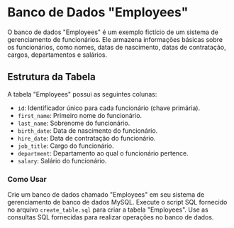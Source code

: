 # Banco de Dados "Employees"

O banco de dados "Employees" é um exemplo fictício de um sistema de gerenciamento de funcionários. Ele armazena informações básicas sobre os funcionários, como nomes, datas de nascimento, datas de contratação, cargos, departamentos e salários.

## Estrutura da Tabela

A tabela "Employees" possui as seguintes colunas:

- `id`: Identificador único para cada funcionário (chave primária).
- `first_name`: Primeiro nome do funcionário.
- `last_name`: Sobrenome do funcionário.
- `birth_date`: Data de nascimento do funcionário.
- `hire_date`: Data de contratação do funcionário.
- `job_title`: Cargo do funcionário.
- `department`: Departamento ao qual o funcionário pertence.
- `salary`: Salário do funcionário.

### Como Usar
Crie um banco de dados chamado "Employees" em seu sistema de gerenciamento de banco de dados MySQL.
Execute o script SQL fornecido no arquivo `create_table.sql` para criar a tabela "Employees".
Use as consultas SQL fornecidas para realizar operações no banco de dados.
